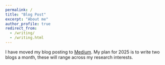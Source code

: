```yaml
---
permalink: /
title: "Blog Post"
excerpt: "About me"
author_profile: true
redirect_from: 
  - /writing/
  - /writing.html
---
```


I have moved my blog posting to [Medium](https://medium.com/@zmackin307). My plan for 2025 is to write two blogs a month, these will range across my research interests. 

